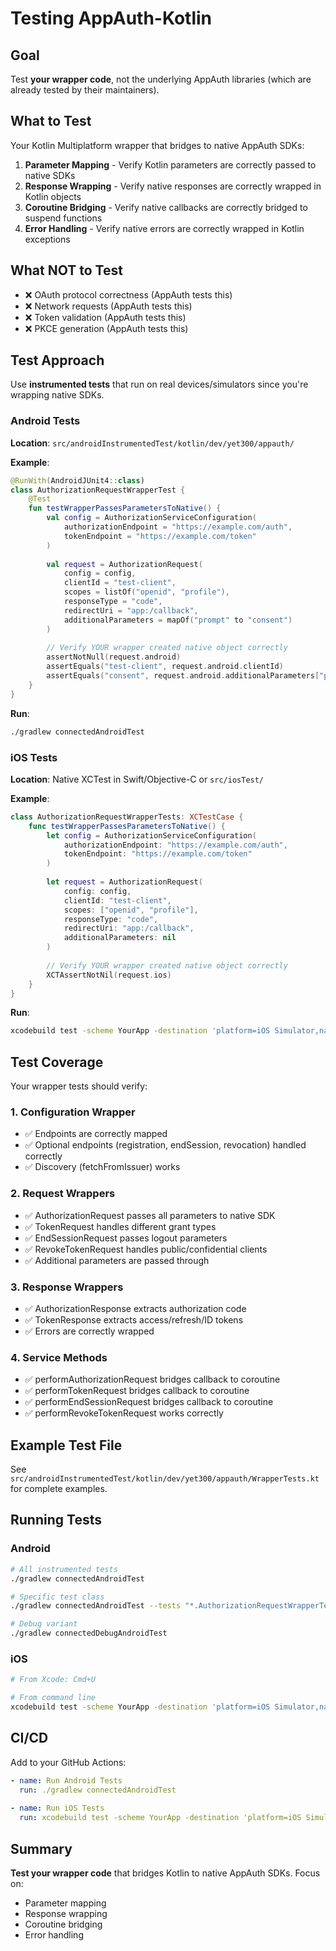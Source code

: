 # Testing AppAuth-Kotlin

## Goal

Test **your wrapper code**, not the underlying AppAuth libraries (which are already tested by their maintainers).

## What to Test

Your Kotlin Multiplatform wrapper that bridges to native AppAuth SDKs:

1. **Parameter Mapping** - Verify Kotlin parameters are correctly passed to native SDKs
2. **Response Wrapping** - Verify native responses are correctly wrapped in Kotlin objects
3. **Coroutine Bridging** - Verify native callbacks are correctly bridged to suspend functions
4. **Error Handling** - Verify native errors are correctly wrapped in Kotlin exceptions

## What NOT to Test

- ❌ OAuth protocol correctness (AppAuth tests this)
- ❌ Network requests (AppAuth tests this)
- ❌ Token validation (AppAuth tests this)
- ❌ PKCE generation (AppAuth tests this)

## Test Approach

Use **instrumented tests** that run on real devices/simulators since you're wrapping native SDKs.

### Android Tests

**Location**: `src/androidInstrumentedTest/kotlin/dev/yet300/appauth/`

**Example**:
```kotlin
@RunWith(AndroidJUnit4::class)
class AuthorizationRequestWrapperTest {
    @Test
    fun testWrapperPassesParametersToNative() {
        val config = AuthorizationServiceConfiguration(
            authorizationEndpoint = "https://example.com/auth",
            tokenEndpoint = "https://example.com/token"
        )
        
        val request = AuthorizationRequest(
            config = config,
            clientId = "test-client",
            scopes = listOf("openid", "profile"),
            responseType = "code",
            redirectUri = "app:/callback",
            additionalParameters = mapOf("prompt" to "consent")
        )
        
        // Verify YOUR wrapper created native object correctly
        assertNotNull(request.android)
        assertEquals("test-client", request.android.clientId)
        assertEquals("consent", request.android.additionalParameters["prompt"])
    }
}
```

**Run**:
```bash
./gradlew connectedAndroidTest
```

### iOS Tests

**Location**: Native XCTest in Swift/Objective-C or `src/iosTest/`

**Example**:
```swift
class AuthorizationRequestWrapperTests: XCTestCase {
    func testWrapperPassesParametersToNative() {
        let config = AuthorizationServiceConfiguration(
            authorizationEndpoint: "https://example.com/auth",
            tokenEndpoint: "https://example.com/token"
        )
        
        let request = AuthorizationRequest(
            config: config,
            clientId: "test-client",
            scopes: ["openid", "profile"],
            responseType: "code",
            redirectUri: "app:/callback",
            additionalParameters: nil
        )
        
        // Verify YOUR wrapper created native object correctly
        XCTAssertNotNil(request.ios)
    }
}
```

**Run**:
```bash
xcodebuild test -scheme YourApp -destination 'platform=iOS Simulator,name=iPhone 17'
```

## Test Coverage

Your wrapper tests should verify:

### 1. Configuration Wrapper
- ✅ Endpoints are correctly mapped
- ✅ Optional endpoints (registration, endSession, revocation) handled correctly
- ✅ Discovery (fetchFromIssuer) works

### 2. Request Wrappers
- ✅ AuthorizationRequest passes all parameters to native SDK
- ✅ TokenRequest handles different grant types
- ✅ EndSessionRequest passes logout parameters
- ✅ RevokeTokenRequest handles public/confidential clients
- ✅ Additional parameters are passed through

### 3. Response Wrappers
- ✅ AuthorizationResponse extracts authorization code
- ✅ TokenResponse extracts access/refresh/ID tokens
- ✅ Errors are correctly wrapped

### 4. Service Methods
- ✅ performAuthorizationRequest bridges callback to coroutine
- ✅ performTokenRequest bridges callback to coroutine
- ✅ performEndSessionRequest bridges callback to coroutine
- ✅ performRevokeTokenRequest works correctly

## Example Test File

See `src/androidInstrumentedTest/kotlin/dev/yet300/appauth/WrapperTests.kt` for complete examples.

## Running Tests

### Android
```bash
# All instrumented tests
./gradlew connectedAndroidTest

# Specific test class
./gradlew connectedAndroidTest --tests "*.AuthorizationRequestWrapperTest"

# Debug variant
./gradlew connectedDebugAndroidTest
```

### iOS
```bash
# From Xcode: Cmd+U

# From command line
xcodebuild test -scheme YourApp -destination 'platform=iOS Simulator,name=iPhone 15'
```

## CI/CD

Add to your GitHub Actions:

```yaml
- name: Run Android Tests
  run: ./gradlew connectedAndroidTest
  
- name: Run iOS Tests
  run: xcodebuild test -scheme YourApp -destination 'platform=iOS Simulator,name=iPhone 15'
```

## Summary

**Test your wrapper code** that bridges Kotlin to native AppAuth SDKs. Focus on:
- Parameter mapping
- Response wrapping
- Coroutine bridging
- Error handling
